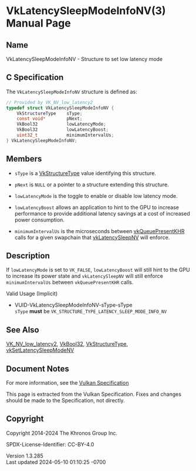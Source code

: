 # VkLatencySleepModeInfoNV(3) Manual Page

## Name

VkLatencySleepModeInfoNV - Structure to set low latency mode



## <a href="#_c_specification" class="anchor"></a>C Specification

The `VkLatencySleepModeInfoNV` structure is defined as:

``` c
// Provided by VK_NV_low_latency2
typedef struct VkLatencySleepModeInfoNV {
    VkStructureType    sType;
    const void*        pNext;
    VkBool32           lowLatencyMode;
    VkBool32           lowLatencyBoost;
    uint32_t           minimumIntervalUs;
} VkLatencySleepModeInfoNV;
```

## <a href="#_members" class="anchor"></a>Members

- `sType` is a [VkStructureType](https://registry.khronos.org/vulkan/specs/1.3-extensions/man/html/VkStructureType.html) value identifying
  this structure.

- `pNext` is `NULL` or a pointer to a structure extending this
  structure.

- `lowLatencyMode` is the toggle to enable or disable low latency mode.

- `lowLatencyBoost` allows an application to hint to the GPU to increase
  performance to provide additional latency savings at a cost of
  increased power consumption.

- `minimumIntervalUs` is the microseconds between
  [vkQueuePresentKHR](https://registry.khronos.org/vulkan/specs/1.3-extensions/man/html/vkQueuePresentKHR.html) calls for a given
  swapchain that [vkLatencySleepNV](https://registry.khronos.org/vulkan/specs/1.3-extensions/man/html/vkLatencySleepNV.html) will enforce.

## <a href="#_description" class="anchor"></a>Description

If `lowLatencyMode` is set to `VK_FALSE`, `lowLatencyBoost` will still
hint to the GPU to increase its power state and `vkLatencySleepNV` will
still enforce `minimumIntervalUs` between `vkQueuePresentKHR` calls.

Valid Usage (Implicit)

- <a href="#VUID-VkLatencySleepModeInfoNV-sType-sType"
  id="VUID-VkLatencySleepModeInfoNV-sType-sType"></a>
  VUID-VkLatencySleepModeInfoNV-sType-sType  
  `sType` **must** be `VK_STRUCTURE_TYPE_LATENCY_SLEEP_MODE_INFO_NV`

## <a href="#_see_also" class="anchor"></a>See Also

[VK_NV_low_latency2](https://registry.khronos.org/vulkan/specs/1.3-extensions/man/html/VK_NV_low_latency2.html),
[VkBool32](https://registry.khronos.org/vulkan/specs/1.3-extensions/man/html/VkBool32.html), [VkStructureType](https://registry.khronos.org/vulkan/specs/1.3-extensions/man/html/VkStructureType.html),
[vkSetLatencySleepModeNV](https://registry.khronos.org/vulkan/specs/1.3-extensions/man/html/vkSetLatencySleepModeNV.html)

## <a href="#_document_notes" class="anchor"></a>Document Notes

For more information, see the <a
href="https://registry.khronos.org/vulkan/specs/1.3-extensions/html/vkspec.html#VkLatencySleepModeInfoNV"
target="_blank" rel="noopener">Vulkan Specification</a>

This page is extracted from the Vulkan Specification. Fixes and changes
should be made to the Specification, not directly.

## <a href="#_copyright" class="anchor"></a>Copyright

Copyright 2014-2024 The Khronos Group Inc.

SPDX-License-Identifier: CC-BY-4.0

Version 1.3.285  
Last updated 2024-05-10 01:10:25 -0700
